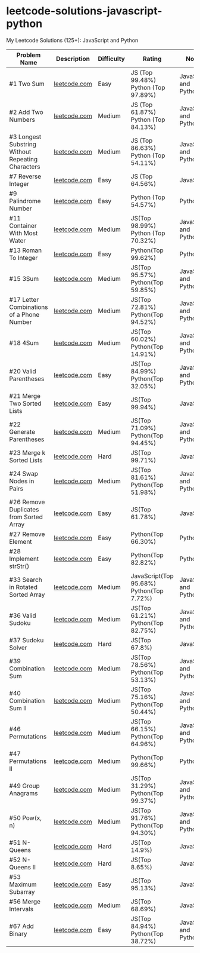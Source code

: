 # leetcode-solutions-javascript-python
My Leetcode Solutions (125+): JavaScript and Python

| Problem Name  | Description   | Difficulty | Rating | Notes |
| ------------- | ------------- | ---------- | ------ | ------ |
| #1 Two Sum  | [leetcode.com](https://leetcode.com/problems/two-sum/)  | Easy | JS (Top 99.48%) Python (Top 97.89%)  | JavaScript and Python |
| #2 Add Two Numbers  | [leetcode.com](https://leetcode.com/problems/two-sum/)  | Medium | JS (Top 61.87%) Python (Top 84.13%)  | JavaScript and Python |
| #3 Longest Substring Without Repeating Characters  | [leetcode.com](https://leetcode.com/problems/longest-substring-without-repeating-characters/)  | Medium | JS (Top 86.63%) Python (Top 54.11%)  | JavaScript and Python |
| #7 Reverse Integer  | [leetcode.com](https://leetcode.com/problems/reverse-integer/)  | Easy | JS (Top 64.56%)  | JavaScript |
| #9 Palindrome Number  | [leetcode.com](https://leetcode.com/problems/reverse-integer/)  | Easy | Python (Top 54.57%)  | Python |
| #11 Container With Most Water  | [leetcode.com](https://leetcode.com/problems/container-with-most-water/)  | Medium | JS(Top 98.99%) Python (Top 70.32%)  | JavaScript and Python |
| #13 Roman To Integer  | [leetcode.com](https://leetcode.com/problems/roman-to-integer/)  | Easy | Python(Top 99.62%)| Python |
| #15 3Sum  | [leetcode.com](https://leetcode.com/problems/3sum/)  | Medium | JS(Top 95.57%) Python(Top 59.85%)| JavaScript and Python |
| #17 Letter Combinations of a Phone Number  | [leetcode.com](https://leetcode.com/problems/letter-combinations-of-a-phone-number/)  | Medium | JS(Top 72.81%) Python(Top 94.52%)| JavaScript and Python |
| #18 4Sum  | [leetcode.com](https://leetcode.com/problems/4sum/)  | Medium | JS(Top 60.02%) Python(Top 14.91%)| JavaScript and Python |
| #20 Valid Parentheses  | [leetcode.com](https://leetcode.com/problems/valid-parentheses/)  | Easy | JS(Top 84.99%) Python(Top 32.05%)| JavaScript and Python |
| #21 Merge Two Sorted Lists  | [leetcode.com](https://leetcode.com/problems/merge-two-sorted-lists/)  | Easy | JS(Top 99.94%)| JavaScript |
| #22 Generate Parentheses  | [leetcode.com](https://leetcode.com/problems/generate-parentheses/)  | Medium | JS(Top 71.09%) Python(Top 94.45%)| JavaScript and Python|
| #23 Merge k Sorted Lists  | [leetcode.com](https://leetcode.com/problems/merge-k-sorted-lists/)  | Hard | JS(Top 99.71%)| JavaScript|
| #24 Swap Nodes in Pairs  | [leetcode.com](https://leetcode.com/problems/swap-nodes-in-pairs/)  | Medium | JS(Top 81.61%) Python(Top 51.98%)| JavaScript and Python|
| #26 Remove Duplicates from Sorted Array      | [leetcode.com](https://leetcode.com/problems/remove-duplicates-from-sorted-array)  | Easy | JS(Top 61.78%)| JavaScript|
| #27 Remove Element      | [leetcode.com](https://leetcode.com/problems/remove-element/)  | Easy | Python(Top 66.30%)| Python|
| #28 Implement strStr()      | [leetcode.com](https://leetcode.com/problems/implement-strstr/)  | Easy | Python(Top 82.82%)| Python|
| #33 Search in Rotated Sorted Array      | [leetcode.com](https://leetcode.com/problems/search-in-rotated-sorted-array/)  | Medium | JavaScript(Top 95.68%) Python(Top 7.72%)|JavaScript and Python|
| #36 Valid Sudoku      | [leetcode.com](https://leetcode.com/problems/valid-sudoku/)  | Medium | JS(Top 61.21%) Python(Top 82.75%)|JavaScript and Python|
| #37 Sudoku Solver      | [leetcode.com](https://leetcode.com/problems/sudoku-solver/)  | Hard | JS(Top 67.8%)|JavaScript|
| #39 Combination Sum      | [leetcode.com](https://leetcode.com/problems/combination-sum/)  | Medium | JS(Top 78.56%) Python(Top 53.13%)|JavaScript and Python|
| #40 Combination Sum  II    | [leetcode.com](https://leetcode.com/problems/combination-sum-ii/)  | Medium | JS(Top 75.16%) Python(Top 50.44%)|JavaScript and Python|
| #46 Permutations    | [leetcode.com](https://leetcode.com/problems/permutations/)  | Medium | JS(Top 66.15%) Python(Top 64.96%)|JavaScript and Python|
| #47 Permutations II   | [leetcode.com](https://leetcode.com/problems/permutations-ii/)  | Medium | Python(Top 99.66%)|Python|
| #49 Group Anagrams   | [leetcode.com](https://leetcode.com/problems/group-anagrams/)  | Medium | JS(Top 31.29%) Python(Top 99.37%)|JavaScript and Python|
| #50 Pow(x, n)   | [leetcode.com](https://leetcode.com/problems/powx-n/)  | Medium | JS(Top 91.76%) Python(Top 94.30%)|JavaScript and Python|
| #51 N-Queens   | [leetcode.com](https://leetcode.com/problems/n-queens/)  | Hard | JS(Top 14.9%)|JavaScript|
| #52 N-Queens II  | [leetcode.com](https://leetcode.com/problems/n-queens-ii/)  | Hard | JS(Top 8.65%)|JavaScript|
| #53 Maximum Subarray  | [leetcode.com](https://leetcode.com/problems/maximum-subarray/)  | Easy | JS(Top 95.13%)|JavaScript|
| #56 Merge Intervals | [leetcode.com](https://leetcode.com/problems/merge-intervals/)  | Medium | JS(Top 68.69%)|JavaScript|
| #67 Add Binary | [leetcode.com](https://leetcode.com/problems/add-binary/)  | Easy | JS(Top 84.94%) Python(Top 38.72%)|JavaScript and Python|


